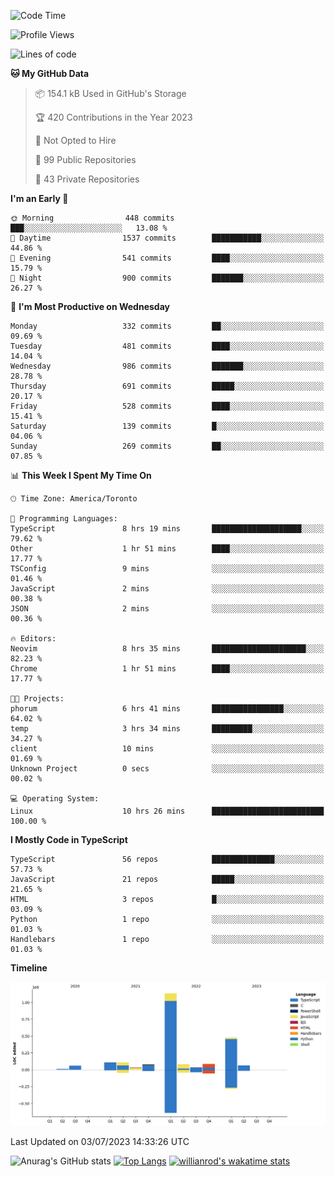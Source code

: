 <!--START_SECTION:waka-->
![Code Time](http://img.shields.io/badge/Code%20Time-376%20hrs%2027%20mins-blue)

![Profile Views](http://img.shields.io/badge/Profile%20Views-0-blue)

![Lines of code](https://img.shields.io/badge/From%20Hello%20World%20I%27ve%20Written-2.3%20million%20lines%20of%20code-blue)

**🐱 My GitHub Data** 

> 📦 154.1 kB Used in GitHub's Storage 
 > 
> 🏆 420 Contributions in the Year 2023
 > 
> 🚫 Not Opted to Hire
 > 
> 📜 99 Public Repositories 
 > 
> 🔑 43 Private Repositories 
 > 
**I'm an Early 🐤** 

```text
🌞 Morning                448 commits         ███░░░░░░░░░░░░░░░░░░░░░░   13.08 % 
🌆 Daytime                1537 commits        ███████████░░░░░░░░░░░░░░   44.86 % 
🌃 Evening                541 commits         ████░░░░░░░░░░░░░░░░░░░░░   15.79 % 
🌙 Night                  900 commits         ███████░░░░░░░░░░░░░░░░░░   26.27 % 
```
📅 **I'm Most Productive on Wednesday** 

```text
Monday                   332 commits         ██░░░░░░░░░░░░░░░░░░░░░░░   09.69 % 
Tuesday                  481 commits         ████░░░░░░░░░░░░░░░░░░░░░   14.04 % 
Wednesday                986 commits         ███████░░░░░░░░░░░░░░░░░░   28.78 % 
Thursday                 691 commits         █████░░░░░░░░░░░░░░░░░░░░   20.17 % 
Friday                   528 commits         ████░░░░░░░░░░░░░░░░░░░░░   15.41 % 
Saturday                 139 commits         █░░░░░░░░░░░░░░░░░░░░░░░░   04.06 % 
Sunday                   269 commits         ██░░░░░░░░░░░░░░░░░░░░░░░   07.85 % 
```


📊 **This Week I Spent My Time On** 

```text
🕑︎ Time Zone: America/Toronto

💬 Programming Languages: 
TypeScript               8 hrs 19 mins       ████████████████████░░░░░   79.62 % 
Other                    1 hr 51 mins        ████░░░░░░░░░░░░░░░░░░░░░   17.77 % 
TSConfig                 9 mins              ░░░░░░░░░░░░░░░░░░░░░░░░░   01.46 % 
JavaScript               2 mins              ░░░░░░░░░░░░░░░░░░░░░░░░░   00.38 % 
JSON                     2 mins              ░░░░░░░░░░░░░░░░░░░░░░░░░   00.36 % 

🔥 Editors: 
Neovim                   8 hrs 35 mins       █████████████████████░░░░   82.23 % 
Chrome                   1 hr 51 mins        ████░░░░░░░░░░░░░░░░░░░░░   17.77 % 

🐱‍💻 Projects: 
phorum                   6 hrs 41 mins       ████████████████░░░░░░░░░   64.02 % 
temp                     3 hrs 34 mins       █████████░░░░░░░░░░░░░░░░   34.27 % 
client                   10 mins             ░░░░░░░░░░░░░░░░░░░░░░░░░   01.69 % 
Unknown Project          0 secs              ░░░░░░░░░░░░░░░░░░░░░░░░░   00.02 % 

💻 Operating System: 
Linux                    10 hrs 26 mins      █████████████████████████   100.00 % 
```

**I Mostly Code in TypeScript** 

```text
TypeScript               56 repos            ██████████████░░░░░░░░░░░   57.73 % 
JavaScript               21 repos            █████░░░░░░░░░░░░░░░░░░░░   21.65 % 
HTML                     3 repos             █░░░░░░░░░░░░░░░░░░░░░░░░   03.09 % 
Python                   1 repo              ░░░░░░░░░░░░░░░░░░░░░░░░░   01.03 % 
Handlebars               1 repo              ░░░░░░░░░░░░░░░░░░░░░░░░░   01.03 % 
```



**Timeline**

![Lines of Code chart](https://raw.githubusercontent.com/wise-introvert/wise-introvert/master/assets/bar_graph.png)


 Last Updated on 03/07/2023 14:33:26 UTC
<!--END_SECTION:waka-->

![Anurag's GitHub stats](https://github-readme-stats.vercel.app/api?username=wise-introvert&count_private=true&show_icons=true)
[![Top Langs](https://github-readme-stats.vercel.app/api/top-langs/?username=wise-introvert&langs_count=10)](https://github.com/anuraghazra/github-readme-stats)
[![willianrod's wakatime stats](https://github-readme-stats.vercel.app/api/wakatime?username=wiseintrovert)](https://github.com/anuraghazra/github-readme-stats)

